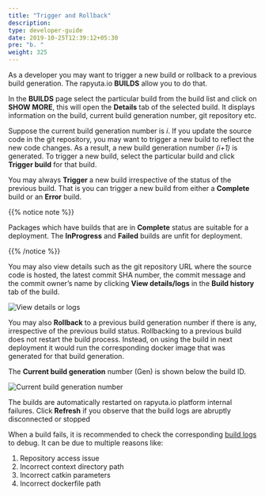 ```yaml
---
title: "Trigger and Rollback"
description:
type: developer-guide
date: 2019-10-25T12:39:12+05:30
pre: "b. "
weight: 325
---
```

As a developer you may want to trigger a new build or rollback to a previous build generation. 
The rapyuta.io **BUILDS** allow you to do that.

In the **BUILDS** page select the particular build from the build list and click on **SHOW MORE**, 
this will open the **Details** tab of the selected build. 
It displays information on the build, current build generation number, git repository etc. 

Suppose the current build generation number is _i_. If you update the
source code in the git repository, you may want to trigger a new build to reflect the new code changes. 
As a result, a new build generation number _(i+1)_ is generated. To trigger a new build, 
select the particular build and click **Trigger build** for that build.

You may always **Trigger** a new build irrespective of the status of the previous
build. That is you can trigger a new build from either a **Complete** build or an
**Error** build.

{{% notice note %}}

Packages which have builds that are in **Complete** status are suitable for a deployment. The **InProgress** and **Failed** builds are unfit for deployment.

{{% /notice %}}

You may also view details such as the git repository URL where the source code is hosted, 
the latest commit SHA number, the commit message and the commit owner’s name by clicking **View details/logs** 
in the **Build history** tab of the build.

![View details or logs](/images/core-concepts/builds/trigger-rollback-view-deails.png?classes=border,shadow&width=50pc)

You may also **Rollback** to a previous build generation number if there
is any, irrespective of the previous build status. Rollbacking to a
previous build does not restart the build process. Instead, on using the build 
in next deployment it would run the corresponding docker image that was generated 
for that build generation.

The **Current build generation** number (Gen) is shown below the build ID.

![Current build generation number](/images/core-concepts/builds/current-build-number.png?classes=border,shadow&width=30pc)


The builds are automatically restarted on rapyuta.io platform internal failures.
Click **Refresh** if you observe that the build logs are abruptly disconnected or stopped

When a build fails, it is recommended to check the corresponding
[build logs](/developer-guide/tooling-automation/logging/build-logs/) to debug. It can be due to multiple reasons like:

1. Repository access issue
2. Incorrect context directory path
3. Incorrect catkin parameters
4. Incorrect dockerfile path